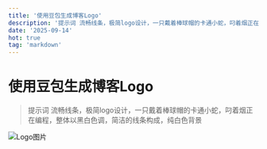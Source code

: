 ```yaml
---
title: '使用豆包生成博客Logo'
description: '提示词 流畅线条，极简logo设计，一只戴着棒球帽的卡通小蛇，叼着烟正在编程，整体以黑白色调，简洁的线条构成，纯白色背景'
date: '2025-09-14'
hot: true
tag: 'markdown'
---
```


 # 使用豆包生成博客Logo

>提示词 流畅线条，极简logo设计，一只戴着棒球帽的卡通小蛇，叼着烟正在编程，整体以黑白色调，简洁的线条构成，纯白色背景

![Logo图片]( /img/logo.png) 